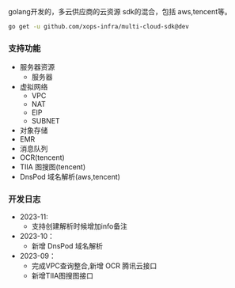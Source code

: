 golang开发的，多云供应商的云资源 sdk的混合，包括 aws,tencent等。

```bash
go get -u github.com/xops-infra/multi-cloud-sdk@dev
```

### 支持功能
- 服务器资源
    - 服务器
- 虚拟网络
    - VPC
    - NAT
    - EIP
    - SUBNET
- 对象存储
- EMR
- 消息队列
- OCR(tencent)
- TIIA 图搜图(tencent)
- DnsPod 域名解析(aws,tencent)


### 开发日志
- 2023-11:
    - 支持创建解析时候增加info备注
- 2023-10：
    - 新增 DnsPod 域名解析
- 2023-09：
    - 完成VPC查询整合,新增 OCR 腾讯云接口
    - 新增TIIA图搜图接口